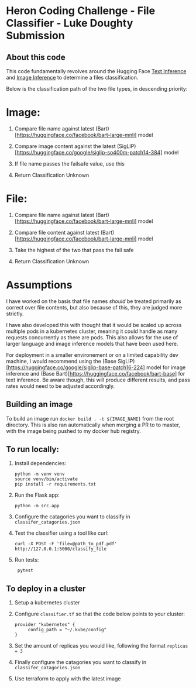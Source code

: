 # Heron Coding Challenge - File Classifier - Luke Doughty Submission

## About this code

This code fundamentally revolves around the Hugging Face [Text Inference](https://huggingface.co/docs/transformers/v4.46.2/en/main_classes/pipelines#transformers.TextClassificationPipeline) and [Image Inference](https://huggingface.co/docs/transformers/v4.46.2/en/main_classes/pipelines#transformers.ZeroShotImageClassificationPipeline) to determine a files classification.

Below is the classification path of the two file types, in descending priority:

# Image:

1. Compare file name against latest (Bart)[https://huggingface.co/facebook/bart-large-mnli] model

2. Compare image content against the latest (SigLIP)[https://huggingface.co/google/siglip-so400m-patch14-384] model

3. If file name passes the failsafe value, use this

4. Return Classification Unknown

# File:

1. Compare file name against latest (Bart)[https://huggingface.co/facebook/bart-large-mnli] model

2. Compare file content against latest (Bart)[https://huggingface.co/facebook/bart-large-mnli] model

3. Take the highest of the two that pass the fail safe

4. Return Classification Unknown

# Assumptions

I have worked on the basis that file names _should_ be treated primarily as correct over file contents, but also because of this, they are judged more strictly.

I have also developed this with thought that it would be scaled up across multiple pods in a kubernetes cluster, meaning it could handle as many requests concurrently as there are pods. This also allows for the use of larger language and image inference models that have been used here.

For deployment in a smaller environement or on a limited capability dev machine, I would recommend using the (Base SigLIP)[https://huggingface.co/google/siglip-base-patch16-224] model for image inference and (Base Bart)[https://huggingface.co/facebook/bart-base] for text inference. Be aware though, this will produce different results, and pass rates would need to be adjusted accordingly.

## Building an image

To build an image run `docker build . -t ${IMAGE_NAME}` from the root directory. This is also ran automatically when merging a PR to to master, with the image being pushed to my docker hub registry.

## To run locally:

1. Install dependencies:

   ```shell
   python -m venv venv
   source venv/bin/activate
   pip install -r requirements.txt
   ```

2. Run the Flask app:

   ```shell
   python -m src.app
   ```

3. Configure the catagories you want to classify in `classifer_catagories.json`

4. Test the classifier using a tool like curl:

   ```shell
   curl -X POST -F 'file=@path_to_pdf.pdf' http://127.0.0.1:5000/classify_file
   ```

5. Run tests:
   ```shell
    pytest
   ```

## To deploy in a cluster

1. Setup a kubernetes cluster

2. Configure `classifier.tf` so that the code below points to your cluster:

   ```
   provider "kubernetes" {
        config_path = "~/.kube/config"
   }
   ```

3. Set the amount of replicas you would like, following the format `replicas = 3`

4. Finally configure the catagories you want to classify in `classifer_catagories.json`

5. Use terraform to apply with the latest image
